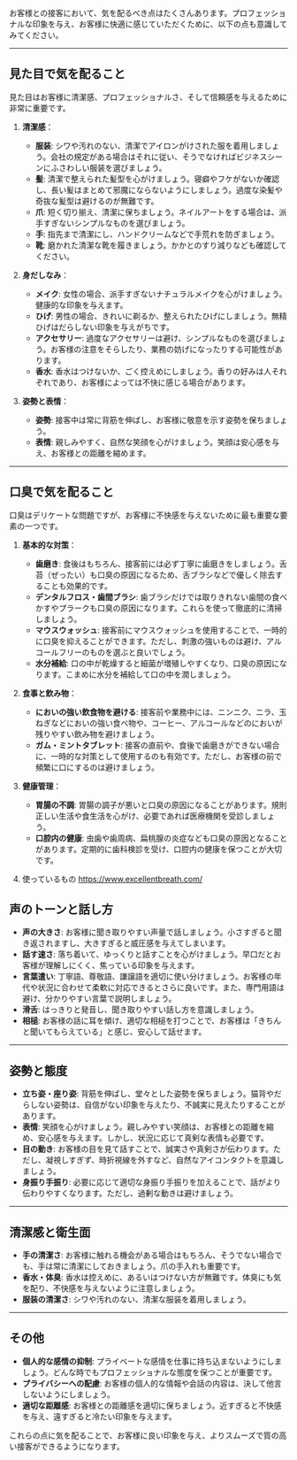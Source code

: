 お客様との接客において、気を配るべき点はたくさんあります。プロフェッショナルな印象を与え、お客様に快適に感じていただくために、以下の点も意識してみてください。

---

## **見た目で気を配ること**

見た目はお客様に清潔感、プロフェッショナルさ、そして信頼感を与えるために非常に重要です。

1.  **清潔感**：
    * **服装**: シワや汚れのない、清潔でアイロンがけされた服を着用しましょう。会社の規定がある場合はそれに従い、そうでなければビジネスシーンにふさわしい服装を選びましょう。
    * **髪**: 清潔で整えられた髪型を心がけましょう。寝癖やフケがないか確認し、長い髪はまとめて邪魔にならないようにしましょう。過度な染髪や奇抜な髪型は避けるのが無難です。
    * **爪**: 短く切り揃え、清潔に保ちましょう。ネイルアートをする場合は、派手すぎないシンプルなものを選びましょう。
    * **手**: 指先まで清潔にし、ハンドクリームなどで手荒れを防ぎましょう。
    * **靴**: 磨かれた清潔な靴を履きましょう。かかとのすり減りなども確認してください。

2.  **身だしなみ**：
    * **メイク**: 女性の場合、派手すぎないナチュラルメイクを心がけましょう。健康的な印象を与えます。
    * **ひげ**: 男性の場合、きれいに剃るか、整えられたひげにしましょう。無精ひげはだらしない印象を与えがちです。
    * **アクセサリー**: 過度なアクセサリーは避け、シンプルなものを選びましょう。お客様の注意をそらしたり、業務の妨げになったりする可能性があります。
    * **香水**: 香水はつけないか、ごく控えめにしましょう。香りの好みは人それぞれであり、お客様によっては不快に感じる場合があります。

3.  **姿勢と表情**：
    * **姿勢**: 接客中は常に背筋を伸ばし、お客様に敬意を示す姿勢を保ちましょう。
    * **表情**: 親しみやすく、自然な笑顔を心がけましょう。笑顔は安心感を与え、お客様との距離を縮めます。

---

## **口臭で気を配ること**

口臭はデリケートな問題ですが、お客様に不快感を与えないために最も重要な要素の一つです。

1.  **基本的な対策**：
    * **歯磨き**: 食後はもちろん、接客前には必ず丁寧に歯磨きをしましょう。舌苔（ぜったい）も口臭の原因になるため、舌ブラシなどで優しく除去することも効果的です。
    * **デンタルフロス・歯間ブラシ**: 歯ブラシだけでは取りきれない歯間の食べかすやプラークも口臭の原因になります。これらを使って徹底的に清掃しましょう。
    * **マウスウォッシュ**: 接客前にマウスウォッシュを使用することで、一時的に口臭を抑えることができます。ただし、刺激の強いものは避け、アルコールフリーのものを選ぶと良いでしょう。
    * **水分補給**: 口の中が乾燥すると細菌が増殖しやすくなり、口臭の原因になります。こまめに水分を補給して口の中を潤しましょう。

2.  **食事と飲み物**：
    * **においの強い飲食物を避ける**: 接客前や業務中には、ニンニク、ニラ、玉ねぎなどにおいの強い食べ物や、コーヒー、アルコールなどのにおいが残りやすい飲み物を避けましょう。
    * **ガム・ミントタブレット**: 接客の直前や、食後で歯磨きができない場合に、一時的な対策として使用するのも有効です。ただし、お客様の前で頻繁に口にするのは避けましょう。

3.  **健康管理**：
    * **胃腸の不調**: 胃腸の調子が悪いと口臭の原因になることがあります。規則正しい生活や食生活を心がけ、必要であれば医療機関を受診しましょう。
    * **口腔内の健康**: 虫歯や歯周病、扁桃腺の炎症なども口臭の原因となることがあります。定期的に歯科検診を受け、口腔内の健康を保つことが大切です。

4. 使っているもの
    https://www.excellentbreath.com/

## **声のトーンと話し方**

* **声の大きさ**: お客様に聞き取りやすい声量で話しましょう。小さすぎると聞き返されますし、大きすぎると威圧感を与えてしまいます。
* **話す速さ**: 落ち着いて、ゆっくりと話すことを心がけましょう。早口だとお客様が理解しにくく、焦っている印象を与えます。
* **言葉遣い**: 丁寧語、尊敬語、謙譲語を適切に使い分けましょう。お客様の年代や状況に合わせて柔軟に対応できるとさらに良いです。また、専門用語は避け、分かりやすい言葉で説明しましょう。
* **滑舌**: はっきりと発音し、聞き取りやすい話し方を意識しましょう。
* **相槌**: お客様の話に耳を傾け、適切な相槌を打つことで、お客様は「きちんと聞いてもらえている」と感じ、安心して話せます。

---

## **姿勢と態度**

* **立ち姿・座り姿**: 背筋を伸ばし、堂々とした姿勢を保ちましょう。猫背やだらしない姿勢は、自信がない印象を与えたり、不誠実に見えたりすることがあります。
* **表情**: 笑顔を心がけましょう。親しみやすい笑顔は、お客様との距離を縮め、安心感を与えます。しかし、状況に応じて真剣な表情も必要です。
* **目の動き**: お客様の目を見て話すことで、誠実さや真剣さが伝わります。ただし、凝視しすぎず、時折視線を外すなど、自然なアイコンタクトを意識しましょう。
* **身振り手振り**: 必要に応じて適切な身振り手振りを加えることで、話がより伝わりやすくなります。ただし、過剰な動きは避けましょう。

---

## **清潔感と衛生面**

* **手の清潔さ**: お客様に触れる機会がある場合はもちろん、そうでない場合でも、手は常に清潔にしておきましょう。爪の手入れも重要です。
* **香水・体臭**: 香水は控えめに、あるいはつけない方が無難です。体臭にも気を配り、不快感を与えないように注意しましょう。
* **服装の清潔さ**: シワや汚れのない、清潔な服装を着用しましょう。

---

## **その他**

* **個人的な感情の抑制**: プライベートな感情を仕事に持ち込まないようにしましょう。どんな時でもプロフェッショナルな態度を保つことが重要です。
* **プライバシーへの配慮**: お客様の個人的な情報や会話の内容は、決して他言しないようにしましょう。
* **適切な距離感**: お客様との距離感を適切に保ちましょう。近すぎると不快感を与え、遠すぎると冷たい印象を与えます。

これらの点に気を配ることで、お客様に良い印象を与え、よりスムーズで質の高い接客ができるようになります。
